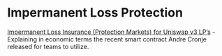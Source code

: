 # Impermanent Loss Protection


[Impermanent Loss Insurance (Protection Markets) for Uniswap v3 LP’s](https://medium.com/gamma-strategies/impermanent-loss-insurance-protection-markets-for-uniswap-v3-lps-20d661f61883) - Explaining in economic terms the recent smart contract Andre Cronje released for teams to utilize.
